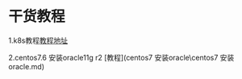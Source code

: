 
# 干货教程

1.k8s教程[教程地址](debian-k8s教程\基于debiank8s和docker安装教程.md)

2.centos7.6 安装oracle11g r2 [教程](centos7 安装oracle\centos7 安装oracle.md)